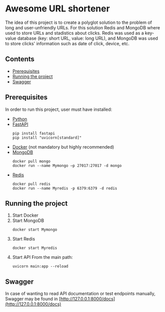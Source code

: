 # Awesome URL shortener
The idea of this project is to create a polyglot solution to the problem of long and user-unfriendly URLs. For this solution Redis and MongoDB where used to store URLs and stadistics about clicks.
Redis was used as a key-value database (key: short URL, value: long URL), and MongoDB was used to store clicks' information such as date of click, device, etc.

## Contents
- [Prerequisites](#prerequisites)
- [Running the project](#running-the-project)
- [Swagger](#swagger)

## Prerequisites
In order to run this project, user must have installed:
- [Python](https://www.python.org/downloads/)
- [FastAPI](https://fastapi.tiangolo.com/#installation)
    ```
    pip install fastapi
    pip install "uvicorn[standard]"
    ```
- [Docker](https://docs.docker.com/engine/install/) (not mandatory but highly recommended)
- [MongoDB](https://hub.docker.com/_/mongo)
    ```
    docker pull mongo
    docker run --name Mymongo –p 27017:27017 -d mongo
    ```
- [Redis](https://hub.docker.com/_/redis)
    ```
    docker pull redis
    docker run --name Myredis -p 6379:6379 -d redis
    ```

## Running the project
1. Start Docker
2. Start MongoDB
    ```
    docker start Mymongo
    ```
3. Start Redis
    ```
    docker start Myredis
    ```
4. Start API
    From the main path:
    ```
    uvicorn main:app --reload
    ```

## Swagger
In case of wanting to read API documentation or test endpoints manually, Swagger may be found in [http://127.0.0.1:8000/docs](http://127.0.0.1:8000/docs)